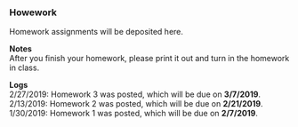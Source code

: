 ### Howework
Homework assignments will be deposited here.

**Notes**  
After you finish your homework, please print it out and turn in the homework in class.

**Logs**  
2/27/2019: Homework 3 was posted, which will be due on **3/7/2019**.  
2/13/2019: Homework 2 was posted, which will be due on **2/21/2019**.  
1/30/2019: Homework 1 was posted, which will be due on **2/7/2019**.

